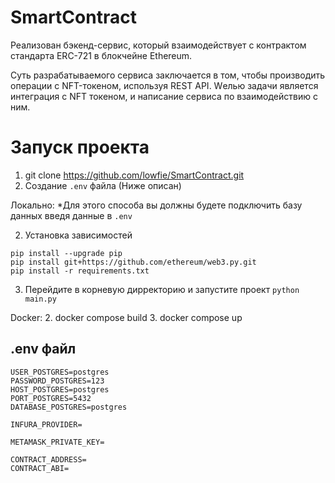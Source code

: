 # SmartContract
Реализован бэкенд-сервис, который взаимодействует с контрактом стандарта ERC-721 в блокчейне Ethereum.

Суть разрабатываемого сервиса заключается в том, чтобы производить операции с NFT-токеном, используя REST API.
Wелью задачи является интеграция с NFT токеном, и написание сервиса по взаимодействию с ним.

# Запуск проекта 
1. git clone https://github.com/lowfie/SmartContract.git
2. Создание `.env` файла (Ниже описан)

Локально:
*Для этого способа вы должны будете подключить базу данных введя данные в `.env`

2. Установка зависимостей
```
pip install --upgrade pip
pip install git+https://github.com/ethereum/web3.py.git
pip install -r requirements.txt
```
3. Перейдите в корневую дирректорию и запустите проект `python main.py`

Docker:
2. docker compose build 
3. docker compose up


## .env файл
```
USER_POSTGRES=postgres
PASSWORD_POSTGRES=123
HOST_POSTGRES=postgres
PORT_POSTGRES=5432
DATABASE_POSTGRES=postgres

INFURA_PROVIDER=

METAMASK_PRIVATE_KEY=

CONTRACT_ADDRESS=
CONTRACT_ABI=
```

